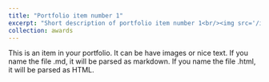 ```yaml
---
title: "Portfolio item number 1"
excerpt: "Short description of portfolio item number 1<br/><img src='/images/2023-GLAC.png'>"
collection: awards
---
```


This is an item in your portfolio. It can be have images or nice text. If you name the file .md, it will be parsed as markdown. If you name the file .html, it will be parsed as HTML. 
